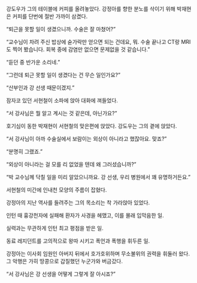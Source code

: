 강도우가 그의 테이블에 커피를 올려놓았다. 강정아를 향한 분노를 삭이기 위해 박재현은 커피를 단번에 절반 가까이 삼켰다.

“퇴근을 못할 일이 생겼으니까. 수술은 잘 마쳤어?”

“교수님이 차려 주신 밥상에 숟가락만 얻으면 되는 건데요, 뭐. 수술 끝나고 CT랑 MRI도 찍어 봤습니다. 회복 중에 감염만 없으면 문제없을 것 같습니다.”

“듣던 중 반가운 소리네.”

“그런데 퇴근 못할 일이 생겼다는 건 무슨 일인가요?”

“산부인과 강 선생 때문이겠지.”

잠자코 있던 서현철이 소파에 앉아 대화에 껴들었다.

“서 강사님은 뭘 알고 계시는 것 같은데, 아닌가요?”

호기심이 동한 박재현이 서현철의 맞은편에 앉았다. 강도우는 그의 곁에 앉았다.

“서 강사님이 아까 수술실에서 보람이는 외상이 아니라고 했잖아요. 맞죠?”

“분명히 그랬죠.”

“외상이 아니라는 걸 모를 리 없었을 텐데 왜 그러셨습니까?”

“박 교수님께 닥칠 일을 미리 알았으니까요. 강 선생, 우리 병원에서 꽤 유명하거든요.”

서현철의 미간에 인내천 모양의 주름이 잡혔다.

강정아의 지난 역사를 들려주는 그의 목소리는 착 가라앉아 있었다.

인턴 때 흉강천자에 실패해 환자가 사경을 헤맸고, 이를 몰래 입막음한 일.

실력과는 무관하게 인턴 최고 평점을 받은 일.

동료 레지던트를 고의적으로 왕따 시키고 폭언과 폭행을 휘두른 일.

강정아는 이사회 임원인 아버지 뒤에서 호가호위하며 무소불위의 권력을 휘둘러 왔다. 그 악행은 가히 땅콩으로 갑질했던 누군가와 버금갔다.

“서 강사님은 강 선생을 어떻게 그렇게 잘 아시죠?”